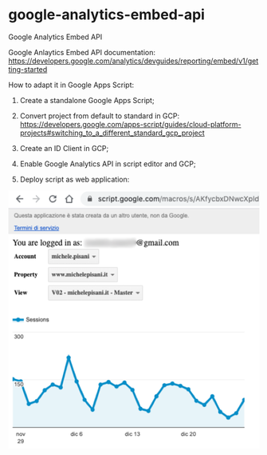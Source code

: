# google-analytics-embed-api
Google Analytics Embed API

Google Anlaytics Embed API documentation:
https://developers.google.com/analytics/devguides/reporting/embed/v1/getting-started

How to adapt it in Google Apps Script:

1) Create a standalone Google Apps Script;

2) Convert project from default to standard in GCP:
https://developers.google.com/apps-script/guides/cloud-platform-projects#switching_to_a_different_standard_gcp_project

3) Create an ID Client in GCP;

4) Enable Google Analytics API in script editor and GCP;

5) Deploy script as web application:

![alt text](<google-analytics-embed-api.png>)
